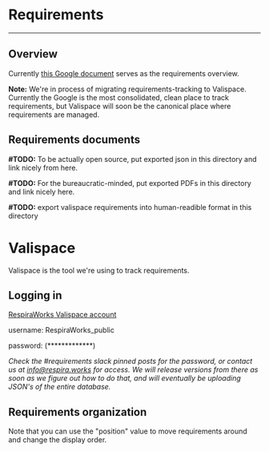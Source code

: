 # Requirements

-------------

## Overview

Currently [this Google document](https://docs.google.com/document/d/18nqg36VkDUn594jnHEbXHlZkW_4Bj2x9HIhAgLesSlw/edit#heading=h.nx06tlqgwqzj) serves as the requirements overview.

**Note:** We're in process of migrating requirements-tracking to Valispace. Currently the Google is the most consolidated, clean place to track requirements, but Valispace will soon be the canonical place where requirements are managed.

## Requirements documents

**#TODO:** To be actually open source, put exported json in this directory and link nicely from here.

**#TODO:** For the bureaucratic-minded, put exported PDFs in this directory and link nicely here. 

**#TODO:** export valispace requirements into human-readible format in this directory

# Valispace

Valispace is the tool we're using to track requirements. 

## Logging in

[RespiraWorks Valispace account](https://covent-19.valispace.com/specifications/requirements)

username: RespiraWorks_public

password: (*************)

*Check the #requirements slack pinned posts for the password, or contact us at info@respira.works for access. We will release versions from there as soon as we figure out how to do that, and will eventually be uploading JSON's of the entire database.*


## Requirements organization

Note that you can use the "position" value to move requirements around and change the display order.
